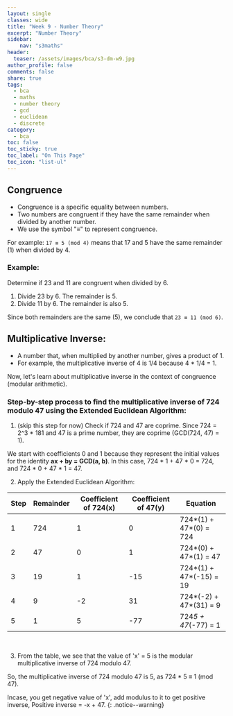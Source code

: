 ```yaml
---
layout: single
classes: wide
title: "Week 9 - Number Theory"
excerpt: "Number Theory"
sidebar:
    nav: "s3maths"
header:
  teaser: /assets/images/bca/s3-dm-w9.jpg
author_profile: false
comments: false
share: true
tags:
  - bca
  - maths
  - number theory
  - gcd
  - euclidean
  - discrete
category:
  - bca
toc: false
toc_sticky: true
toc_label: "On This Page"
toc_icon: "list-ul"
---
```



## Congruence

- Congruence is a specific equality between numbers. 
- Two numbers are congruent if they have the same remainder when divided by another number.
- We use the symbol "≡" to represent congruence.

For example: `17 ≡ 5 (mod 4)` means that 17 and 5 have the same remainder (1) when divided by 4.

### Example:

Determine if 23 and 11 are congruent when divided by 6.

1. Divide 23 by 6. The remainder is 5.
2. Divide 11 by 6. The remainder is also 5.

Since both remainders are the same (5), we conclude that `23 ≡ 11 (mod 6)`.

## Multiplicative Inverse:
- A number that, when multiplied by another number, gives a product of 1. 
- For example, the multiplicative inverse of 4 is 1/4 because 4 * 1/4 = 1.

Now, let's learn about multiplicative inverse in the context of congruence (modular arithmetic).

### Step-by-step process to find the multiplicative inverse of 724 modulo 47 using the Extended Euclidean Algorithm:


1. (skip this step for now) Check if 724 and 47 are coprime. Since 724 = 2^3 * 181 and 47 is a prime number, they are coprime (GCD(724, 47) = 1).

We start with coefficients 0 and 1 because they represent the initial values for the identity **ax + by = GCD(a, b)**. In this case, 724 * 1 + 47 * 0 = 724, and 724 * 0 + 47 * 1 = 47.

2. Apply the Extended Euclidean Algorithm:


| Step |  Remainder  | Coefficient of 724(x) | Coefficient of 47(y) | Equation                    |
|------|-------------|-----------------------|----------------------|-----------------------------|
| 1    |     724     |         1             |         0            | 724*(1) + 47*(0) = 724          |
| 2    |      47     |         0             |         1            | 724*(0) + 47*(1) = 47           |
| 3    |      19     |         1             |       -15            | 724*(1) + 47*(-15) = 19       |
| 4    |       9     |        -2             |        31            | 724*(-2) + 47*(31) = 9        |
| 5    |       1     |         5             |       -77            | 724*5 + 47*(-77) = 1        |


<br>

3. From the table, we see that the value of 'x' = 5 is the modular multiplicative inverse of 724 modulo 47.

So, the multiplicative inverse of 724 modulo 47 is 5, as 724 * 5 ≡ 1 (mod 47).

Incase, you get negative value of 'x', add modulus to it to get positive inverse, Positive inverse = -x + 47.
{: .notice--warning}